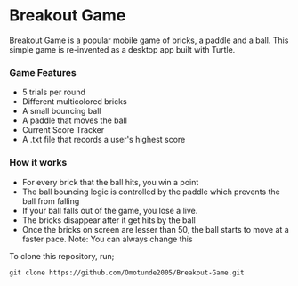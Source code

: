 <h1>Breakout Game</h1>

<p>Breakout Game is a popular mobile game of bricks, a paddle 
and a ball. This simple game is re-invented as a desktop
app built with Turtle.
</p>


<h3>Game Features</h3>

<ul>
<li>
    5 trials per round
</li>
<li>
    Different multicolored bricks
</li>
<li>
    A small bouncing ball
</li>
<li>
   A paddle that moves the ball
</li>
<li>
    Current Score Tracker
</li>
<li>
    A .txt file that records a user's highest score
</li>
</ul>

<h3>How it works</h3>
<ul>
<li>
    For every brick that the ball hits, you win a point
</li>
<li>
    The ball bouncing logic is controlled by the paddle
which prevents the ball from falling
</li>
<li>
   If your ball falls out of the game, you lose a live.
</li>
<li>
   The bricks disappear after it get hits by the ball
</li>
<li>
   Once the bricks on screen are lesser than 50, the ball starts to move at a faster pace.
Note: You can always change this
</li>
</ul>

<p>To clone this repository, run;</p>

```
git clone https://github.com/Omotunde2005/Breakout-Game.git
```
